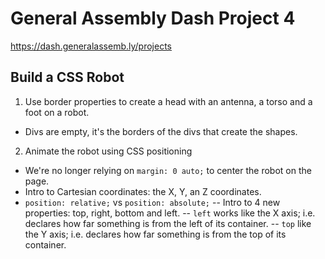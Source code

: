 # General Assembly Dash Project 4
https://dash.generalassemb.ly/projects
## Build a CSS Robot

1. Use border properties to create a head with an antenna, a torso and a foot on a robot.
  - Divs are empty, it's the borders of the divs that create the shapes.

2. Animate the robot using CSS positioning
  - We're no longer relying on <code>margin: 0 auto;</code> to center the robot on the page.
  - Intro to Cartesian coordinates: the X, Y, an Z coordinates.
  - <code>position: relative;</code> vs <code>position: absolute;</code>
      -- Intro to 4 new properties: top, right, bottom and left.
      -- <code>left</code> works like the X axis; i.e. declares how far something is from the left of its container.
      -- <code>top</code> like the Y axis; i.e. declares how far something is from the top of its container.
